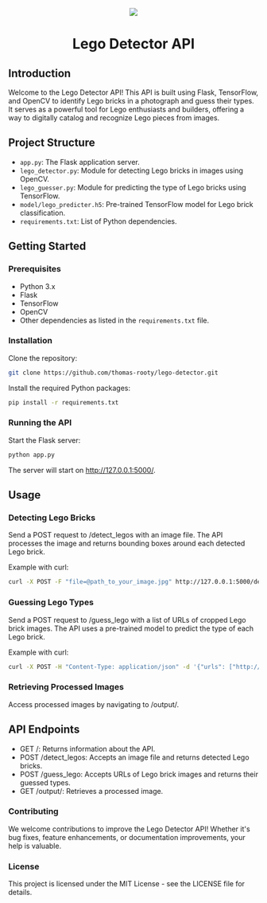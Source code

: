 <p align="center">
    <img src="https://www.shareicon.net/data/256x256/2015/12/13/205320_designer_300x300.png">
</p>

<h1 align="center">Lego Detector API</h1>

## Introduction
Welcome to the Lego Detector API! This API is built using Flask, TensorFlow, and OpenCV to identify Lego bricks in a photograph and guess their types. It serves as a powerful tool for Lego enthusiasts and builders, offering a way to digitally catalog and recognize Lego pieces from images.

## Project Structure
- `app.py`: The Flask application server.
- `lego_detector.py`: Module for detecting Lego bricks in images using OpenCV.
- `lego_guesser.py`: Module for predicting the type of Lego bricks using TensorFlow.
- `model/lego_predicter.h5`: Pre-trained TensorFlow model for Lego brick classification.
- `requirements.txt`: List of Python dependencies.

## Getting Started

### Prerequisites
- Python 3.x
- Flask
- TensorFlow
- OpenCV
- Other dependencies as listed in the `requirements.txt` file.

### Installation
Clone the repository:
```bash
git clone https://github.com/thomas-rooty/lego-detector.git
```

Install the required Python packages:

```bash
pip install -r requirements.txt
```

### Running the API
Start the Flask server:

```bash
python app.py
```

The server will start on http://127.0.0.1:5000/.

## Usage
### Detecting Lego Bricks

Send a POST request to /detect_legos with an image file. The API processes the image and returns bounding boxes around each detected Lego brick.

Example with curl:

```bash
curl -X POST -F "file=@path_to_your_image.jpg" http://127.0.0.1:5000/detect_legos
```

### Guessing Lego Types

Send a POST request to /guess_lego with a list of URLs of cropped Lego brick images. The API uses a pre-trained model to predict the type of each Lego brick.

Example with curl:

```bash
curl -X POST -H "Content-Type: application/json" -d '{"urls": ["http://image_url1.jpg", "http://image_url2.jpg"]}' http://127.0.0.1:5000/guess_lego
```

### Retrieving Processed Images
Access processed images by navigating to /output/<filename>.

## API Endpoints
- GET /: Returns information about the API.
- POST /detect_legos: Accepts an image file and returns detected Lego bricks.
- POST /guess_lego: Accepts URLs of Lego brick images and returns their guessed types.
- GET /output/<filename>: Retrieves a processed image.
 
### Contributing
We welcome contributions to improve the Lego Detector API! Whether it's bug fixes, feature enhancements, or documentation improvements, your help is valuable.

### License
This project is licensed under the MIT License - see the LICENSE file for details.
